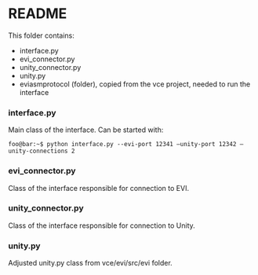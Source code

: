 # README

This folder contains:
 - interface.py
 - evi_connector.py
 - unity_connector.py
 - unity.py 
 - eviasmprotocol (folder), copied from the vce project, needed to run the interface

### interface.py
Main class of the interface. Can be started with:

```console
foo@bar:~$ python interface.py --evi-port 12341 –unity-port 12342 –unity-connections 2
```
### evi_connector.py
Class of the interface responsible for connection to EVI.

### unity_connector.py
Class of the interface responsible for connection to Unity.

### unity.py 
Adjusted unity.py class from vce/evi/src/evi folder. 